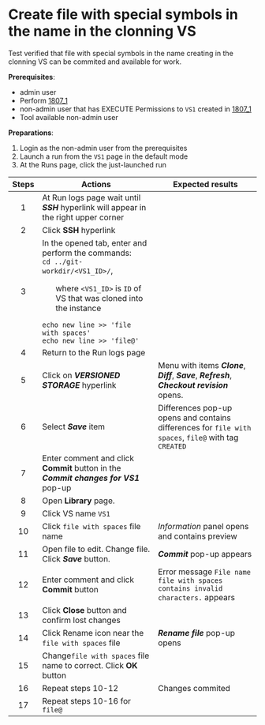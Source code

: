 # Create file with special symbols in the name in the clonning VS
Test verified that file with special symbols in the name creating in the clonning VS can be commited and available for work.

**Prerequisites**:
- admin user
- Perform [1807_1](1807_1.md)
- non-admin user that has EXECUTE Permissions to `VS1` created in [1807_1](1807_1.md)
- Tool available non-admin user

**Preparations**:

1. Login as the non-admin user from the prerequisites
2. Launch a run from the `VS1` page in the default mode
3. At the Runs page, click the just-launched run

| Steps | Actions | Expected results |
| :---: | --- | --- |
| 1 | At Run logs page wait until ***SSH*** hyperlink will appear in the right upper corner | |
| 2 | Click **SSH** hyperlink | |
| 3 | In the opened tab, enter and perform the commands: <br>`cd ../git-workdir/<VS1_ID>/`, <ul>where `<VS1_ID>` is `ID` of VS that was cloned into the instance </ul> `echo new line >> 'file with spaces'` <br> `echo new line >> 'file@'` |  |
| 4 | Return to the Run logs page | |
| 5 | Click on ***VERSIONED STORAGE*** hyperlink | Menu with items ***Clone***, ***Diff***, ***Save***, ***Refresh***, ***Checkout revision*** opens. |
| 6 | Select ***Save*** item | Differences pop-up opens and contains differences for `file with spaces`, `file@` with tag `CREATED` |
| 7 | Enter comment and click **Commit** button in the ***Commit changes for VS1*** pop-up| |
| 8 | Open **Library** page. | |
| 9 | Click VS name `VS1` | |
| 10 | Click `file with spaces` file name | *Information* panel opens and contains preview |
| 11 | Open file to edit. Change file. Click ***Save*** button.  | ***Commit*** pop-up appears |
| 12 | Enter comment and click **Commit** button | Error message `File name file with spaces contains invalid characters.` appears |
| 13 | Click **Close** button and confirm lost changes | |
| 14 | Click Rename icon near the `file with spaces` file | ***Rename file*** pop-up opens |
| 15 | Change`file with spaces` file name to correct. Click **OK** button | |
| 16 | Repeat steps 10-12 | Changes commited |
| 17 | Repeat steps 10-16 for `file@` | |
